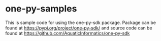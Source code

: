 # one-py-samples
 This is sample code for using the one-py-sdk package. Package can be found at https://pypi.org/project/one-py-sdk/ and source code can be found at https://github.com/AquaticInformatics/one-py-sdk
 